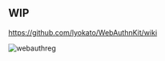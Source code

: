 ## WIP

https://github.com/lyokato/WebAuthnKit/wiki

![webauthreg](https://user-images.githubusercontent.com/30877/48919672-b103dd80-eed7-11e8-989f-b8e20a4c3fbd.gif)

